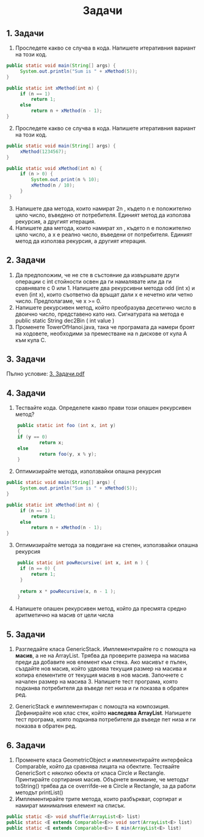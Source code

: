<h1 align="center">Задачи</h1>

## 1. Задачи

1. Проследете какво се случва в кода. Напишете итеративния вариант на този код.

```java
public static void main(String[] args) {
   	 System.out.println("Sum is " + xMethod(5));
}

public static int xMethod(int n) {
   	 if (n == 1)
   		 return 1;
   	 else
   		 return n + xMethod(n - 1);
}
```

2. Проследете какво се случва в кода. Напишете итеративния вариант на този код.

```java
public static void main(String[] args) {
   	 xMethod(1234567);
}

public static void xMethod(int n) {
   	 if (n > 0) {
   		 System.out.print(n % 10);
   		 xMethod(n / 10);
   	 }
 }
```

3. Напишете два метода, които намират 2n , където n е положително цяло число, въведено от потребителя. Единият метод да използва рекурсия, а другият итерация.
4. Напишете два метода, които намират xn , където n е положително цяло число, a x e реално число, въведени от потребителя. Единият метод да използва рекурсия, а другият итерация.

## 2. Задачи

1. Да предположим, че не сте в състояние да извършвате други операции с int стойности освен да ги намалявате или да ги сравнявате с 0 или 1. Напишете два рекурсивни метода odd (int x) и even (int x), които съответно da връщат дали x е нечетно или четно число. Предполагаме, че x >= 0.
2. Напишете рекурсивен метод, който преобразува десетично число в двоично число, представено като низ. Сигнатурата на метода е 
public static String dec2Bin ( int value )
3. Променете TowerOfHanoi.java, така че програмата да намери броят на ходовете, необходими за преместване на n дискове от кула A към кула C.


## 3. Задачи

Пълно условие:
[3. Задачи.pdf](https://github.com/rayagrigorova/module-2-algorithms-and-data-structures/files/12184367/3.pdf)

## 4. Задачи

1. Тествайте кода. Определете какво прави този опашен рекурсивен метод?

```java
    public static int foo (int x, int y)
    {
   	if (y == 0)
     	    return x;
   	else
     	    return foo(y, x % y);
    }
```

2. Оптимизирайте метода, използвайки опашна рекурсия

```java
public static void main(String[] args) {
   	 System.out.println("Sum is " + xMethod(5));
}

public static int xMethod(int n) {
   	 if (n == 1)
   		 return 1;
   	 else
   		 return n + xMethod(n - 1);
}
```

3. Оптимизирайте метода за повдигане на степен, използвайки опашна рекурсия

```java
    public static int powRecursive( int x, int n ) {
   	 if (n == 0) {
   		 return 1;
   	 }
   	 
   	 return x * powRecursive(x, n - 1 );
    }
```

4. Напишете опашен рекурсивен метод, който да пресмята средно аритметично на масив от цели числа

## 5. Задачи

1. Разгледайте класа GenericStack. Имплементирайте го с помощта на **масив**, а не на ArrayList. Трябва да проверите размера на масива преди да добавите нов елемент към стека. Ако масивът е пълен, създайте нов масив, който удвоява текущия размер на масива и копира елементите от текущия масив в нов масив. Започнете с начален размер на масива 3. Напишете тест програма, която подканва потребителя да въведе пет низа и ги показва в обратен ред. 

2. GenericStack е имплементиран с помощта на композиция. Дефинирайте нов клас стек, който **наследява ArrayList**. Напишете тест програма, която подканва потребителя да въведе пет низа и ги показва в обратен ред. 

## 6. Задачи

1. Променете класа GeometricObject и имплементирайте интерфейса Comparable, който да сравнява лицата на обектите. Тествайте GenericSort с няколко обекта от класа Circle и  Rectangle. Принтирайте сортирания масив. Обърнете внимание, че методът toString() трябва да се overrifde-не в Circle и  Rectangle, за да работи методът printList()
2. Имплементирайте трите метода, които разбъркват, сортират и намират минималния елемент на списък.

```java
public static <E> void shuffle(ArrayList<E> list)
public static <E extends Comparable<E>> void sort(ArrayList<E> list)
public static <E extends Comparable<E>> E min(ArrayList<E> list)
```
